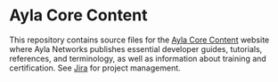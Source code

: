 # Ayla Core Content

This repository contains source files for the [Ayla Core Content](https://hagenhaus.com/) website where Ayla Networks publishes essential developer guides, tutorials, references, and terminology, as well as information about training and certification. See [Jira](https://aylanetworks.atlassian.net/browse/ACC) for project management.
